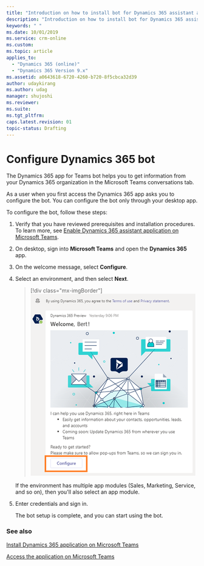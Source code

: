 ```yaml
---
title: "Introduction on how to install bot for Dynamics 365 assistant app | MicrosoftDocs"
description: "Introduction on how to install bot for Dynamics 365 assistant app. "
keywords: " "
ms.date: 10/01/2019
ms.service: crm-online
ms.custom: 
ms.topic: article
applies_to:
  - "Dynamics 365 (online)"
  - "Dynamics 365 Version 9.x"
ms.assetid: a0643618-6720-4260-b720-8f5cbca32d39
author: udaykirang
ms.author: udag
manager: shujoshi
ms.reviewer: 
ms.suite: 
ms.tgt_pltfrm: 
caps.latest.revision: 01
topic-status: Drafting
---
```


# Configure Dynamics 365 bot

The Dynamics 365 app for Teams bot helps you to get information from your Dynamics 365 organization in the Microsoft Teams conversations tab.

As a user when you first access the Dynamics 365 app asks you to configure the bot. You can configure the bot only through your desktop app.

To configure the bot, follow these steps:

1. Verify that you have reviewed prerequisites and installation procedures. To learn more, see [Enable Dynamics 365 assistant application on Microsoft Teams](intro-admin-guide-sales-insights.md#enable-dynamics-365-assistant-application-on-microsoft-teams).

2. On desktop, sign into **Microsoft Teams** and open the **Dynamics 365** app.

3. On the welcome message, select **Configure**.

3.	Select an environment, and then select **Next**.

    > [!div class="mx-imgBorder"]
    > ![Select Dynamics 365 app in Teams](media/si-admin-teams-bot-config.png "Select Dynamics 365 app in Teams")
    
    If the environment has multiple app modules (Sales, Marketing, Service, and so on), then you'll also select an app module.

4.	Enter credentials and sign in.
    
    The bot setup is complete, and you can start using the bot.

### See also

[Install Dynamics 365 application on Microsoft Teams](install-assistant-application-microsoft-teams.md)

[Access the application on Microsoft Teams](access-assistant-application-teams.md)

